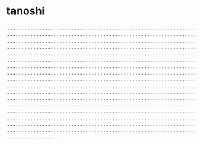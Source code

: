 # tanoshi

..............................................................................................................................................................................................................................................................................................................................................................................................................................................................................................................................................................................................................................................................................................................................................................................................................................................................................................................................................................................................................................................................................................................................................................................................................................................................................................................................................................................................................................................................................................................................................................................................................................................................................................................................................................................................................................................................................................................................................................................................................................................................................................................................................................................................................................